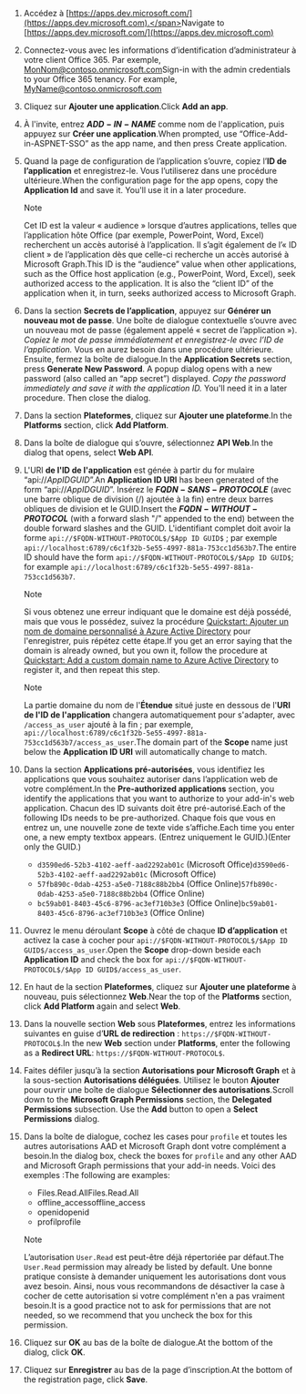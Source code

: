 

1. <span data-ttu-id="59659-101">Accédez à [https://apps.dev.microsoft.com/](https://apps.dev.microsoft.com).</span><span class="sxs-lookup"><span data-stu-id="59659-101">Navigate to [https://apps.dev.microsoft.com/](https://apps.dev.microsoft.com)</span></span>

1. <span data-ttu-id="59659-p101">Connectez-vous avec les informations d’identification d’administrateur à votre client Office 365. Par exemple, MonNom@contoso.onmicrosoft.com</span><span class="sxs-lookup"><span data-stu-id="59659-p101">Sign-in with the admin credentials to your Office 365 tenancy. For example, MyName@contoso.onmicrosoft.com</span></span>

1. <span data-ttu-id="59659-104">Cliquez sur **Ajouter une application**.</span><span class="sxs-lookup"><span data-stu-id="59659-104">Click **Add an app**.</span></span>

1. <span data-ttu-id="59659-105">À l'invite, entrez **$ADD-IN-NAME$** comme nom de l'application, puis appuyez sur **Créer une application**.</span><span class="sxs-lookup"><span data-stu-id="59659-105">When prompted, use “Office-Add-in-ASPNET-SSO” as the app name, and then press Create application.</span></span>

1. <span data-ttu-id="59659-p102">Quand la page de configuration de l’application s’ouvre, copiez l’**ID de l’application** et enregistrez-le. Vous l’utiliserez dans une procédure ultérieure.</span><span class="sxs-lookup"><span data-stu-id="59659-p102">When the configuration page for the app opens, copy the **Application Id** and save it. You'll use it in a later procedure.</span></span>

    > [!NOTE]
    > <span data-ttu-id="59659-p103">Cet ID est la valeur « audience » lorsque d’autres applications, telles que l’application hôte Office (par exemple, PowerPoint, Word, Excel) recherchent un accès autorisé à l’application. Il s’agit également de l’« ID client » de l’application dès que celle-ci recherche un accès autorisé à Microsoft Graph.</span><span class="sxs-lookup"><span data-stu-id="59659-p103">This ID is the “audience” value when other applications, such as the Office host application (e.g., PowerPoint, Word, Excel), seek authorized access to the application. It is also the “client ID” of the application when it, in turn, seeks authorized access to Microsoft Graph.</span></span>

1. <span data-ttu-id="59659-p104">Dans la section **Secrets de l’application**, appuyez sur **Générer un nouveau mot de passe**. Une boîte de dialogue contextuelle s’ouvre avec un nouveau mot de passe (également appelé « secret de l’application »). *Copiez le mot de passe immédiatement et enregistrez-le avec l’ID de l’application.* Vous en aurez besoin dans une procédure ultérieure. Ensuite, fermez la boîte de dialogue.</span><span class="sxs-lookup"><span data-stu-id="59659-p104">In the **Application Secrets** section, press **Generate New Password**. A popup dialog opens with a new password (also called an “app secret”) displayed. *Copy the password immediately and save it with the application ID.* You'll need it in a later procedure. Then close the dialog.</span></span>

1. <span data-ttu-id="59659-115">Dans la section **Plateformes**, cliquez sur **Ajouter une plateforme**.</span><span class="sxs-lookup"><span data-stu-id="59659-115">In the **Platforms** section, click **Add Platform**.</span></span>

1. <span data-ttu-id="59659-116">Dans la boîte de dialogue qui s’ouvre, sélectionnez **API Web**.</span><span class="sxs-lookup"><span data-stu-id="59659-116">In the dialog that opens, select **Web API**.</span></span>

1. <span data-ttu-id="59659-117">L'URl **de l'ID de l'application** est génée à partir du for mulaire “api://$App ID GUID$”.</span><span class="sxs-lookup"><span data-stu-id="59659-117">An **Application ID URI** has been generated of the form “api://$App ID GUID$”.</span></span> <span data-ttu-id="59659-118">Insérez le **$FQDN-SANS-PROTOCOLE$** (avec une barre oblique de division (/) ajoutée à la fin) entre deux barres obliques de division et le GUID.</span><span class="sxs-lookup"><span data-stu-id="59659-118">Insert the **$FQDN-WITHOUT-PROTOCOL$** (with a forward slash "/" appended to the end) between the double forward slashes and the GUID.</span></span> <span data-ttu-id="59659-119">L'identifiant complet doit avoir la forme `api://$FQDN-WITHOUT-PROTOCOL$/$App ID GUID$` ; par exemple `api://localhost:6789/c6c1f32b-5e55-4997-881a-753cc1d563b7`.</span><span class="sxs-lookup"><span data-stu-id="59659-119">The entire ID should have the form `api://$FQDN-WITHOUT-PROTOCOL$/$App ID GUID$`; for example `api://localhost:6789/c6c1f32b-5e55-4997-881a-753cc1d563b7`.</span></span>

    > [!NOTE]
    > <span data-ttu-id="59659-120">Si vous obtenez une erreur indiquant que le domaine est déjà possédé, mais que vous le possédez, suivez la procédure [Quickstart: Ajouter un nom de domaine personnalisé à Azure Active Directory](https://docs.microsoft.com/azure/active-directory/add-custom-domain) pour l'enregistrer, puis répétez cette étape.</span><span class="sxs-lookup"><span data-stu-id="59659-120">If you get an error saying that the domain is already owned, but you own it, follow the procedure at [Quickstart: Add a custom domain name to Azure Active Directory](https://docs.microsoft.com/azure/active-directory/add-custom-domain) to register it, and then repeat this step.</span></span>

    > [!NOTE]
    > <span data-ttu-id="59659-121">La partie domaine du nom de l'**Étendue** situé juste en dessous de l'**URI de l'ID de l'application** changera automatiquement pour s'adapter, avec `/access_as_user` ajouté à la fin ; par exemple, `api://localhost:6789/c6c1f32b-5e55-4997-881a-753cc1d563b7/access_as_user`.</span><span class="sxs-lookup"><span data-stu-id="59659-121">The domain part of the **Scope** name just below the **Application ID URI** will automatically change to match.</span></span>

1. <span data-ttu-id="59659-122">Dans la section **Applications pré-autorisées**, vous identifiez les applications que vous souhaitez autoriser dans l’application web de votre complément.</span><span class="sxs-lookup"><span data-stu-id="59659-122">In the **Pre-authorized applications** section, you identify the applications that you want to authorize to your add-in's web application.</span></span> <span data-ttu-id="59659-123">Chacun des ID suivants doit être pré-autorisé.</span><span class="sxs-lookup"><span data-stu-id="59659-123">Each of the following IDs needs to be pre-authorized.</span></span> <span data-ttu-id="59659-124">Chaque fois que vous en entrez un, une nouvelle zone de texte vide s’affiche.</span><span class="sxs-lookup"><span data-stu-id="59659-124">Each time you enter one, a new empty textbox appears.</span></span> <span data-ttu-id="59659-125">(Entrez uniquement le GUID.)</span><span class="sxs-lookup"><span data-stu-id="59659-125">(Enter only the GUID.)</span></span>
    * <span data-ttu-id="59659-126">`d3590ed6-52b3-4102-aeff-aad2292ab01c` (Microsoft Office)</span><span class="sxs-lookup"><span data-stu-id="59659-126">`d3590ed6-52b3-4102-aeff-aad2292ab01c` (Microsoft Office)</span></span>
    * <span data-ttu-id="59659-127">`57fb890c-0dab-4253-a5e0-7188c88b2bb4` (Office Online)</span><span class="sxs-lookup"><span data-stu-id="59659-127">`57fb890c-0dab-4253-a5e0-7188c88b2bb4` (Office Online)</span></span>
    * <span data-ttu-id="59659-128">`bc59ab01-8403-45c6-8796-ac3ef710b3e3` (Office Online)</span><span class="sxs-lookup"><span data-stu-id="59659-128">`bc59ab01-8403-45c6-8796-ac3ef710b3e3` (Office Online)</span></span>

1. <span data-ttu-id="59659-129">Ouvrez le menu déroulant **Scope** à côté de chaque **ID d’application** et activez la case à cocher pour `api://$FQDN-WITHOUT-PROTOCOL$/$App ID GUID$/access_as_user`.</span><span class="sxs-lookup"><span data-stu-id="59659-129">Open the **Scope** drop-down beside each **Application ID** and check the box for `api://$FQDN-WITHOUT-PROTOCOL$/$App ID GUID$/access_as_user`.</span></span>

1. <span data-ttu-id="59659-130">En haut de la section **Plateformes**, cliquez sur **Ajouter une plateforme** à nouveau, puis sélectionnez **Web**.</span><span class="sxs-lookup"><span data-stu-id="59659-130">Near the top of the **Platforms** section, click **Add Platform** again and select **Web**.</span></span>

1. <span data-ttu-id="59659-131">Dans la nouvelle section **Web** sous **Plateformes**, entrez les informations suivantes en guise d’**URL de redirection** : `https://$FQDN-WITHOUT-PROTOCOL$`.</span><span class="sxs-lookup"><span data-stu-id="59659-131">In the new **Web** section under **Platforms**, enter the following as a **Redirect URL**: `https://$FQDN-WITHOUT-PROTOCOL$`.</span></span>

1. <span data-ttu-id="59659-p107">Faites défiler jusqu’à la section **Autorisations pour Microsoft Graph** et à la sous-section **Autorisations déléguées**. Utilisez le bouton **Ajouter** pour ouvrir une boîte de dialogue **Sélectionner des autorisations**.</span><span class="sxs-lookup"><span data-stu-id="59659-p107">Scroll down to the **Microsoft Graph Permissions** section, the **Delegated Permissions** subsection. Use the **Add** button to open a **Select Permissions** dialog.</span></span>

1. <span data-ttu-id="59659-134">Dans la boîte de dialogue, cochez les cases pour `profile` et toutes les autres autorisations AAD et Microsoft Graph dont votre complément a besoin.</span><span class="sxs-lookup"><span data-stu-id="59659-134">In the dialog box, check the boxes for `profile` and any other AAD and Microsoft Graph permissions that your add-in needs.</span></span> <span data-ttu-id="59659-135">Voici des exemples :</span><span class="sxs-lookup"><span data-stu-id="59659-135">The following are examples:</span></span>

    * <span data-ttu-id="59659-136">Files.Read.All</span><span class="sxs-lookup"><span data-stu-id="59659-136">Files.Read.All</span></span>
    * <span data-ttu-id="59659-137">offline_access</span><span class="sxs-lookup"><span data-stu-id="59659-137">offline_access</span></span>
    * <span data-ttu-id="59659-138">openid</span><span class="sxs-lookup"><span data-stu-id="59659-138">openid</span></span>
    * <span data-ttu-id="59659-139">profil</span><span class="sxs-lookup"><span data-stu-id="59659-139">profile</span></span>

    > [!NOTE]
    > <span data-ttu-id="59659-140">L’autorisation `User.Read` est peut-être déjà répertoriée par défaut.</span><span class="sxs-lookup"><span data-stu-id="59659-140">The `User.Read` permission may already be listed by default.</span></span> <span data-ttu-id="59659-141">Une bonne pratique consiste à demander uniquement les autorisations dont vous avez besoin. Ainsi, nous vous recommandons de désactiver la case à cocher de cette autorisation si votre complément n'en a pas vraiment besoin.</span><span class="sxs-lookup"><span data-stu-id="59659-141">It is a good practice not to ask for permissions that are not needed, so we recommend that you uncheck the box for this permission.</span></span>

1. <span data-ttu-id="59659-142">Cliquez sur **OK** au bas de la boîte de dialogue.</span><span class="sxs-lookup"><span data-stu-id="59659-142">At the bottom of the dialog, click **OK**.</span></span>

1. <span data-ttu-id="59659-143">Cliquez sur **Enregistrer** au bas de la page d’inscription.</span><span class="sxs-lookup"><span data-stu-id="59659-143">At the bottom of the registration page, click **Save**.</span></span>

